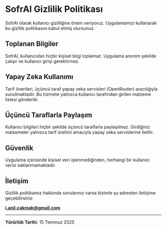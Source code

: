 # SofrAI Gizlilik Politikası

SofrAI olarak kullanıcı gizliliğine önem veriyoruz. Uygulamamızı kullanarak bu gizlilik politikasını kabul etmiş olursunuz.

## Toplanan Bilgiler

SofrAI, kullanıcıdan hiçbir kişisel bilgi toplamaz. Uygulama anonim şekilde çalışır ve kullanıcı girişi gerektirmez.

## Yapay Zeka Kullanımı

Tarif önerileri, üçüncü taraf yapay zeka servisleri (OpenRouter) aracılığıyla sunulmaktadır. Bu hizmete yalnızca kullanıcı tarafından girilen malzeme listesi gönderilir.

## Üçüncü Taraflarla Paylaşım

Kullanıcı bilgileri hiçbir şekilde üçüncü taraflarla paylaşılmaz. Girdiğiniz malzemeler yalnızca tarif üretimi amacıyla yapay zeka servislerine iletilir.

## Güvenlik

Uygulama içerisinde kişisel veri işlenmediğinden, herhangi bir kullanıcı verisi saklanmamaktadır.

## İletişim

Gizlilik politikamız hakkında sorularınız varsa bizimle şu adresten iletişime geçebilirsiniz:

**i.anil.cakmak@gmail.com**

---

**Yürürlük Tarihi:** 15 Temmuz 2025
